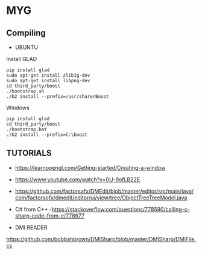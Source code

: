 # MYG


## Compiling


- UBUNTU

Install GLAD 

```
pip install glad
sudo apt-get install zlib1g-dev
sudo apt-get install libpng-dev
cd third_party/boost 
./bootstrap.sh 
./b2 install --prefix=/usr/share/Boost

```


Windows

```
pip install glad
cd third_party/boost 
./bootstrap.bat 
./b2 install --prefix=C:\boost

```

## TUTORIALS

- https://learnopengl.com/Getting-started/Creating-a-window
- https://www.youtube.com/watch?v=0U-9ofLB22E
- https://github.com/factorsofx/DMEdit/blob/master/editor/src/main/java/com/factorsofx/dmedit/editor/ui/view/tree/ObjectTreeTreeModel.java


- C# from C++
-https://stackoverflow.com/questions/778590/calling-c-sharp-code-from-c/778677

- DMI READER 

https://github.com/bobbahbrown/DMISharp/blob/master/DMISharp/DMIFile.cs

